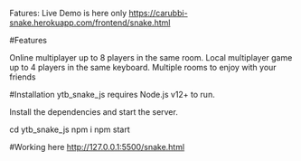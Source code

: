 Fatures: Live Demo is here only https://carubbi-snake.herokuapp.com/frontend/snake.html

#Features

Online multiplayer up to 8 players in the same room. Local multiplayer game up to 4 players in the same keyboard. Multiple rooms to enjoy with your friends

#Installation ytb_snake_js requires Node.js v12+ to run.

Install the dependencies and start the server.

cd ytb_snake_js npm i npm start

#Working here http://127.0.0.1:5500/snake.html
